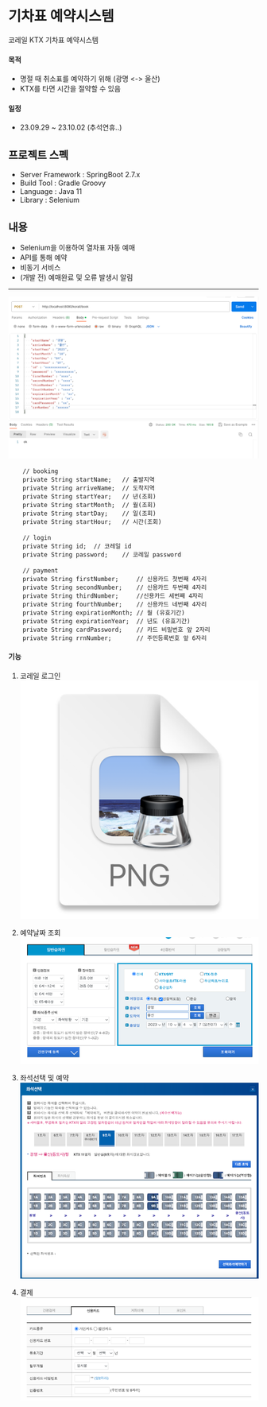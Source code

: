 # 기차표 예약시스템
코레일 KTX 기차표 예약시스템

#### 목적
- 명절 때 취소표를 예약하기 위해 (광명 <-> 울산)
- KTX를 타면 시간을 절약할 수 있음

#### 일정
- 23.09.29 ~ 23.10.02 (추석연휴..)

## 프로젝트 스펙
- Server Framework : SpringBoot 2.7.x
- Build Tool : Gradle Groovy
- Language : Java 11
- Library : Selenium

## 내용
- Selenium을 이용하여 열차표 자동 예매
- API를 통해 예약
- 비동기 서비스
- (개발 전) 예매완료 및 오류 발생시 알림

---

![postman.png](img/postman.png)

````
    // booking
    private String startName;   // 출발지역
    private String arriveName;  // 도착지역
    private String startYear;   // 년(조회)
    private String startMonth;  // 월(조회)
    private String startDay;    // 일(조회)
    private String startHour;   // 시간(조회)

    // login
    private String id;  // 코레일 id
    private String password;    // 코레일 password

    // payment
    private String firstNumber;     // 신용카드 첫번째 4자리
    private String secondNumber;    // 신용카드 두번째 4자리
    private String thirdNumber;     //신용카드 세번째 4자리
    private String fourthNumber;    // 신용카드 네번째 4자리
    private String expirationMonth; // 월 (유효기간)
    private String expirationYear;  // 년도 (유효기간)
    private String cardPassword;    // 카드 비밀번호 앞 2자리
    private String rrnNumber;       // 주민등록번호 앞 6자리
````

#### 기능
1. 코레일 로그인
![img.png](img/img.png)

2. 예약날짜 조회
![img_1.png](img/img_1.png)

3. 좌석선택 및 예약
![img_2.png](img/img_2.png)

4. 결제
![img_3.png](img/img_3.png)